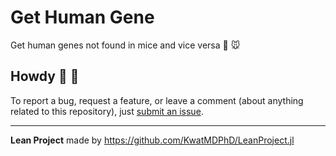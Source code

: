 # Get Human Gene

Get human genes not found in mice and vice versa :baby: :mouse:

## Howdy :wave: :cowboy_hat_face:

To report a bug, request a feature, or leave a comment (about anything related to this repository), just [submit an issue](https://github.com/KwatMDPhD/get_human_gene.pro/issues/new/choose).

---

**Lean Project** made by https://github.com/KwatMDPhD/LeanProject.jl

